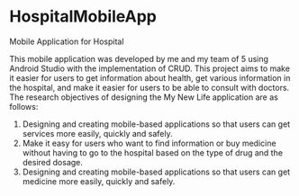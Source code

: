 # HospitalMobileApp
Mobile Application for Hospital

This mobile application was developed by me and my team of 5 using Android Studio with the implementation of CRUD. This project aims to make it easier for users to get information about health, get various information in the hospital, and make it easier for users to be able to consult with doctors. The research objectives of designing the My New Life application are as follows:
1. Designing and creating mobile-based applications so that users can get services more easily, quickly and safely.
2. Make it easy for users who want to find information or buy medicine without having to go to the hospital based on the type of drug and the desired dosage.
3. Designing and creating mobile-based applications so that users can get medicine more easily, quickly and safely.

